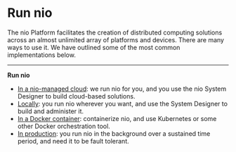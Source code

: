 # Run nio

The nio Platform facilitates the creation of distributed computing solutions across an almost unlimited array of platforms and devices. There are many ways to use it. We have outlined some of the most common implementations below.

---
**Run nio**

* [In a nio-managed cloud](/running-nio/in-the-cloud.md): we run nio for you, and you use the nio System Designer to build cloud-based solutions.
* [Locally](/running-nio/locally.md): you run nio wherever you want, and use the System Designer to build and administer it.
* [In a Docker container](/running-nio/docker.md): containerize nio, and use Kubernetes or some other Docker orchestration tool.
* [In production](/running-nio/long-running.md): you run nio in the background over a sustained time period, and need it to be fault tolerant.
